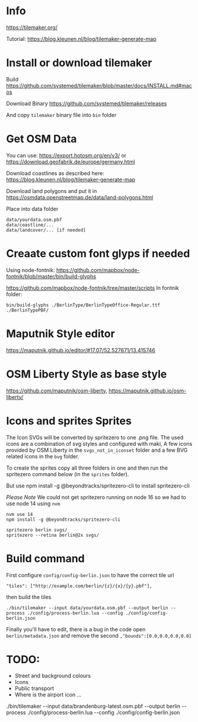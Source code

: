 # Info
https://tilemaker.org/

Tutorial: https://blog.kleunen.nl/blog/tilemaker-generate-map

# Install or download tilemaker
Build
https://github.com/systemed/tilemaker/blob/master/docs/INSTALL.md#macos

Download Binary
https://github.com/systemed/tilemaker/releases

And copy `tilemaker` binary file into `bin` folder

# Get OSM Data
You can use: https://export.hotosm.org/en/v3/ or 
https://download.geofabrik.de/europe/germany.html

Download coastlines as described here: https://blog.kleunen.nl/blog/tilemaker-generate-map

Download land polygons and put it in 
https://osmdata.openstreetmap.de/data/land-polygons.html

Place into data folder
```
data/yourdata.osm.pbf
data/coastline/...
data/landcover/... [if needed]
```

# Creaate custom font glyps if needed
Using node-fontnik: https://github.com/mapbox/node-fontnik/blob/master/bin/build-glyphs


https://github.com/mapbox/node-fontnik/tree/master/scripts
In fontnik folder: 
```
bin/build-glyphs ./BerlinType/BerlinTypeOffice-Regular.ttf ./BerlinTypePBF/
```

# Maputnik Style editor
https://maputnik.github.io/editor/#17.07/52.527671/13.415746

# OSM Liberty Style as base style
https://github.com/maputnik/osm-liberty, https://maputnik.github.io/osm-liberty/

# Icons and sprites Sprites 
The Icon SVGs will be converted by spritezero to one .png file. The used icons are a combination of svg styles and configured with maki,
A few icons provided by OSM Liberty in the `svgs_not_in_iconset` folder and a few BVG related icons in the `bvg` folder. 

To create the sprites copy all three folders in one and then run the spritezero command below (in the `sprites` folder). 

But use npm install -g @beyondtracks/spritezero-cli to install spritezero-cli

*Please Note*
We could not get spritezero running on node 16 so we had to use node 14 using `nvm`

```
nvm use 14
npm install -g @beyondtracks/spritezero-cli
```

```
spritezero berlin svgs/
spritezero --retina berlin@2x svgs/
```

# Build command

First configure `config/config-berlin.json` to have the correct tile url

```
"tiles": ["http://example.com/berlin/{z}/{x}/{y}.pbf"],
```

then build the tiles

```
./bin/tilemaker --input data/yourdata.osm.pbf --output berlin --process ./config/process-berlin.lua --config ./config/config-berlin.json
```

Finally you'll have to edit, there is a bug in the code open `berlin/metadata.json` and remove the second `,"bounds":[0.0,0.0,0.0,0.0]`


# TODO: 
- Street and background colours
- Icons
- Public transport
- Where is the airport icon ...


./bin/tilemaker --input data/brandenburg-latest.osm.pbf --output berlin --process ./config/process-berlin.lua --config ./config/config-berlin.json










